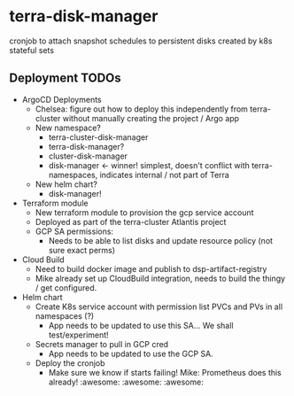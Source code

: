 # terra-disk-manager
cronjob to attach snapshot schedules to persistent disks created by k8s stateful sets

## Deployment TODOs

* ArgoCD Deployments
  * Chelsea: figure out how to deploy this independently from terra-cluster without manually creating the project / Argo app
  * New namespace?
    * terra-cluster-disk-manager
    * terra-disk-manager?
    * cluster-disk-manager
    * disk-manager <- winner! simplest, doesn't conflict with terra- namespaces, indicates internal / not part of Terra
  * New helm chart?
    * disk-manager!
* Terraform module
    * New terraform module to provision the gcp service account
    * Deployed as part of the terra-cluster Atlantis project
    * GCP SA permissions:
      * Needs to be able to list disks and update resource policy (not sure exact perms)
* Cloud Build
  * Need to build docker image and publish to dsp-artifact-registry
  * Mike already set up CloudBuild integration, needs to build the thingy / get configured.
* Helm chart
  * Create K8s service account with permission list PVCs and PVs in all namespaces (?)
    * App needs to be updated to use this SA... We shall test/experiment!
  * Secrets manager to pull in GCP cred
    * App needs to be updated to use the GCP SA.
  * Deploy the cronjob
    * Make sure we know if starts failing! Mike: Prometheus does this already! :awesome: :awesome: :awesome:

